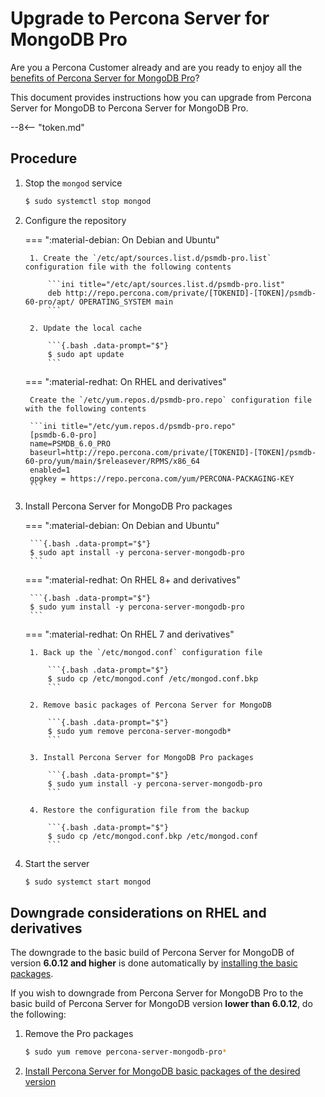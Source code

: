 # Upgrade to Percona Server for MongoDB Pro

Are you a Percona Customer already and are you ready to enjoy all the [benefits of Percona Server for MongoDB Pro](../psmdb-pro.md)? 

This document provides instructions how you can upgrade from Percona Server for MongoDB to Percona Server for MongoDB Pro.

--8<-- "token.md"

## Procedure

1. Stop the `mongod` service

    ```{.bash data-prompt="$"}
    $ sudo systemctl stop mongod
    ```

2. Configure the repository

    === ":material-debian: On Debian and Ubuntu"

        1. Create the `/etc/apt/sources.list.d/psmdb-pro.list` configuration file with the following contents

            ```ini title="/etc/apt/sources.list.d/psmdb-pro.list"
            deb http://repo.percona.com/private/[TOKENID]-[TOKEN]/psmdb-60-pro/apt/ OPERATING_SYSTEM main
            ```

        2. Update the local cache

            ```{.bash .data-prompt="$"}
            $ sudo apt update
            ```

    === ":material-redhat: On RHEL and derivatives"

        Create the `/etc/yum.repos.d/psmdb-pro.repo` configuration file with the following contents

        ```ini title="/etc/yum.repos.d/psmdb-pro.repo"
        [psmdb-6.0-pro]
        name=PSMDB_6.0_PRO
        baseurl=http://repo.percona.com/private/[TOKENID]-[TOKEN]/psmdb-60-pro/yum/main/$releasever/RPMS/x86_64
        enabled=1
        gpgkey = https://repo.percona.com/yum/PERCONA-PACKAGING-KEY
        ```

3. Install Percona Server for MongoDB Pro packages

    === ":material-debian: On Debian and Ubuntu"

        ```{.bash .data-prompt="$"}
        $ sudo apt install -y percona-server-mongodb-pro
        ```

    === ":material-redhat: On RHEL 8+ and derivatives"

        ```{.bash .data-prompt="$"}
        $ sudo yum install -y percona-server-mongodb-pro
        ```

    === ":material-redhat: On RHEL 7 and derivatives"

        1. Back up the `/etc/mongod.conf` configuration file
       
            ```{.bash .data-prompt="$"}
            $ sudo cp /etc/mongod.conf /etc/mongod.conf.bkp
            ```

        2. Remove basic packages of Percona Server for MongoDB 

            ```{.bash .data-prompt="$"}
            $ sudo yum remove percona-server-mongodb*
            ```

        3. Install Percona Server for MongoDB Pro packages

            ```{.bash .data-prompt="$"}
            $ sudo yum install -y percona-server-mongodb-pro
            ```

        4. Restore the configuration file from the backup

            ```{.bash .data-prompt="$"}
            $ sudo cp /etc/mongod.conf.bkp /etc/mongod.conf
            ```

4. Start the server

    ```{.bash .data-prompt="$"}
    $ sudo systemct start mongod
    ```

## Downgrade considerations on RHEL and derivatives

The downgrade to the basic build of Percona Server for MongoDB of version **6.0.12 and higher** is done automatically by [installing the basic packages](yum.md#install-percona-server-for-mongodb-packages). 

If you wish to downgrade from Percona Server for MongoDB Pro to the basic build of Percona Server for MongoDB version **lower than 6.0.12**, do the following:

1. Remove the Pro packages

    ```{.bash .data-prompt="$"}
    $ sudo yum remove percona-server-mongodb-pro*
    ```

2. [Install Percona Server for MongoDB basic packages of the desired version](yum.md#install-percona-server-for-mongodb-packages)

        